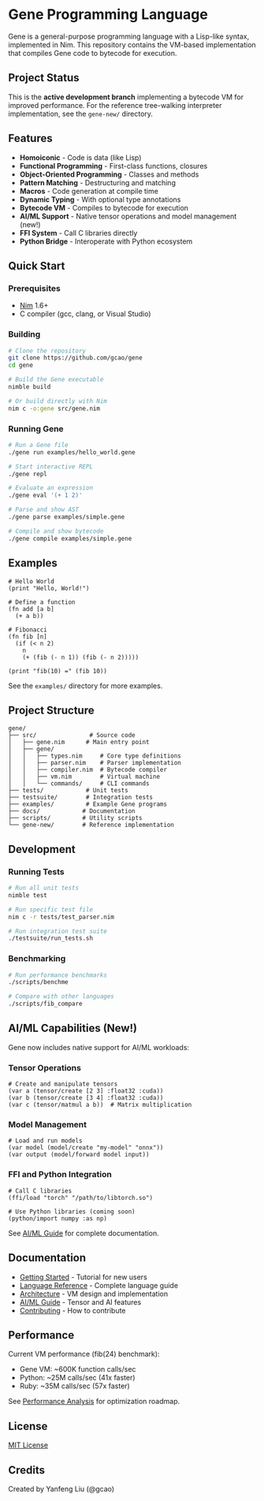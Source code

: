 # Gene Programming Language

Gene is a general-purpose programming language with a Lisp-like syntax, implemented in Nim. This repository contains the VM-based implementation that compiles Gene code to bytecode for execution.

## Project Status

This is the **active development branch** implementing a bytecode VM for improved performance. For the reference tree-walking interpreter implementation, see the `gene-new/` directory.

## Features

- **Homoiconic** - Code is data (like Lisp)
- **Functional Programming** - First-class functions, closures
- **Object-Oriented Programming** - Classes and methods  
- **Pattern Matching** - Destructuring and matching
- **Macros** - Code generation at compile time
- **Dynamic Typing** - With optional type annotations
- **Bytecode VM** - Compiles to bytecode for execution
- **AI/ML Support** - Native tensor operations and model management (new!)
- **FFI System** - Call C libraries directly
- **Python Bridge** - Interoperate with Python ecosystem

## Quick Start

### Prerequisites

- [Nim](https://nim-lang.org/) 1.6+ 
- C compiler (gcc, clang, or Visual Studio)

### Building

```bash
# Clone the repository
git clone https://github.com/gcao/gene
cd gene

# Build the Gene executable
nimble build

# Or build directly with Nim
nim c -o:gene src/gene.nim
```

### Running Gene

```bash
# Run a Gene file
./gene run examples/hello_world.gene

# Start interactive REPL
./gene repl

# Evaluate an expression
./gene eval '(+ 1 2)'

# Parse and show AST
./gene parse examples/simple.gene

# Compile and show bytecode
./gene compile examples/simple.gene
```

## Examples

```gene
# Hello World
(print "Hello, World!")

# Define a function
(fn add [a b]
  (+ a b))

# Fibonacci
(fn fib [n]
  (if (< n 2)
    n
    (+ (fib (- n 1)) (fib (- n 2)))))

(print "fib(10) =" (fib 10))
```

See the `examples/` directory for more examples.

## Project Structure

```
gene/
├── src/               # Source code
│   ├── gene.nim      # Main entry point
│   ├── gene/
│   │   ├── types.nim     # Core type definitions
│   │   ├── parser.nim    # Parser implementation  
│   │   ├── compiler.nim  # Bytecode compiler
│   │   ├── vm.nim        # Virtual machine
│   │   └── commands/     # CLI commands
├── tests/            # Unit tests
├── testsuite/        # Integration tests
├── examples/         # Example Gene programs
├── docs/            # Documentation
├── scripts/         # Utility scripts
└── gene-new/        # Reference implementation

```

## Development

### Running Tests

```bash
# Run all unit tests
nimble test

# Run specific test file
nim c -r tests/test_parser.nim

# Run integration test suite
./testsuite/run_tests.sh
```

### Benchmarking

```bash
# Run performance benchmarks
./scripts/benchme

# Compare with other languages
./scripts/fib_compare
```

## AI/ML Capabilities (New!)

Gene now includes native support for AI/ML workloads:

### Tensor Operations
```gene
# Create and manipulate tensors
(var a (tensor/create [2 3] :float32 :cuda))
(var b (tensor/create [3 4] :float32 :cuda))
(var c (tensor/matmul a b))  # Matrix multiplication
```

### Model Management
```gene
# Load and run models
(var model (model/create "my-model" "onnx"))
(var output (model/forward model input))
```

### FFI and Python Integration
```gene
# Call C libraries
(ffi/load "torch" "/path/to/libtorch.so")

# Use Python libraries (coming soon)
(python/import numpy :as np)
```

See [AI/ML Guide](docs/tensor-api-guide.md) for complete documentation.

## Documentation

- [Getting Started](docs/getting-started.md) - Tutorial for new users
- [Language Reference](docs/language-reference.md) - Complete language guide
- [Architecture](docs/architecture.md) - VM design and implementation
- [AI/ML Guide](docs/tensor-api-guide.md) - Tensor and AI features
- [Contributing](docs/contributing.md) - How to contribute

## Performance

Current VM performance (fib(24) benchmark):
- Gene VM: ~600K function calls/sec
- Python: ~25M calls/sec (41x faster)
- Ruby: ~35M calls/sec (57x faster)

See [Performance Analysis](docs/performance_analysis.md) for optimization roadmap.

## License

[MIT License](LICENSE)

## Credits

Created by Yanfeng Liu (@gcao)